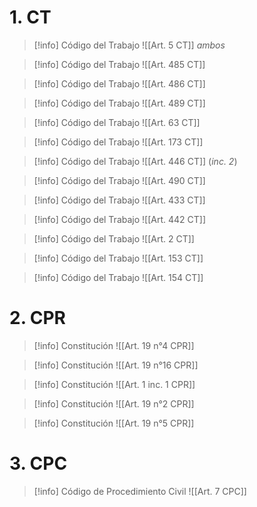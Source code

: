 # 1. CT

>[!info] Código del Trabajo ![[Art. 5 CT]] *ambos*

>[!info] Código del Trabajo ![[Art. 485 CT]]

>[!info] Código del Trabajo ![[Art. 486 CT]]

>[!info] Código del Trabajo ![[Art. 489 CT]]

>[!info] Código del Trabajo ![[Art. 63 CT]]

>[!info] Código del Trabajo ![[Art. 173 CT]]

>[!info] Código del Trabajo ![[Art. 446 CT]] (*inc. 2*)

>[!info] Código del Trabajo ![[Art. 490 CT]]

>[!info] Código del Trabajo ![[Art. 433 CT]]

>[!info] Código del Trabajo ![[Art. 442 CT]]

>[!info] Código del Trabajo ![[Art. 2 CT]]

>[!info] Código del Trabajo ![[Art. 153 CT]]

>[!info] Código del Trabajo ![[Art. 154 CT]]


# 2. CPR

>[!info] Constitución ![[Art. 19 n°4 CPR]]


>[!info] Constitución ![[Art. 19 n°16 CPR]]

>[!info] Constitución ![[Art. 1 inc. 1 CPR]]

>[!info] Constitución ![[Art. 19 n°2 CPR]]

>[!info] Constitución ![[Art. 19 n°5 CPR]]

# 3. CPC

>[!info] Código de Procedimiento Civil ![[Art. 7 CPC]]